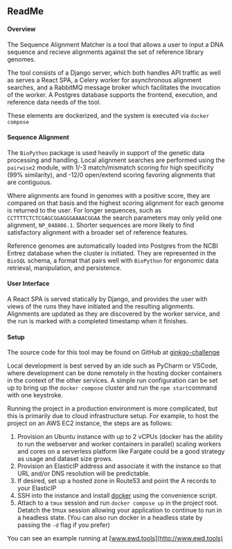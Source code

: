 ## ReadMe

#### Overview

The Sequence Alignment Matcher is a tool that allows a user to input a DNA sequence and recieve alignments against the set of reference library genomes.

The tool consists of a Django server, which both handles API traffic as well as serves a React SPA, a Celery worker for asynchronous alignment searches, and a RabbitMQ message broker which facilitates the invocation of the worker. A Postgres database supports the frontend, execution, and reference data needs of the tool.

These elements are dockerized, and the system is executed via `docker compose`

#### Sequence Alignment

The `BioPython` package is used heavily in support of the genetic data processing and handling. Local alignment searches are performed using the `pairwise2` module, with 1/-3 match/mismatch scoring for high specificity (99% similarity), and -12/0 open/extend scoring favoring alignments that are contiguous.

Where alignments are found in genomes with a positive score, they are compared on that basis and the highest scoring alignment for each genome is returned to the user. For longer sequences, such as `CCTTTTCTCTCGAGCGGAGGGAAAACGGAA` the search parameters may only yeild one alignment, `NP_048806.1`. Shorter sequences are more likely to find satisfactory alignment with a broader set of reference features.

Reference genomes are automatically loaded into Postgres from the NCBI Entrez database when the cluster is initiated. They are represented in the  `BioSQL` schema, a format that pairs well with `BioPython` for ergonomic data retrieval, manipulation, and persistence.

#### User Interface

A React SPA is served statically by Django, and provides the user with views of the runs they have initiated and the resulting alignments. Alignments are updated as they are discovered by the worker service, and the run is marked with a completed timestamp when it finishes.

#### Setup

The source code for this tool may be found on GitHub at [ginkgo-challenge](https://github.com/emerdenny/ginkgo-challenge) 

Local development is best served by an ide such as PyCharm or VSCode, where development can be done remotely in the hosting docker containers in the context of the other services. A simple run configuration can be set up to bring up the `docker compose` cluster and run the `npm start`command with one keystroke.

Running the project in a production environment is more complicated, but this is primarily due to cloud infrastructure setup. For example, to host the project on an AWS EC2 instance, the steps are as follows:

1. Provision an Ubuntu instance with up to 2 vCPUs (docker has the ability to run the webserver and worker containers in parallel) scaling workers and cores on a serverless platform like Fargate could be a good strategy as usage and dataset size grows.
2. Provision an ElasticIP address and associate it with the instance so that URL and/or DNS resolution will be predictable.
3. If desired, set up a hosted zone in Route53 and point the A records to your ElasticIP
4. SSH into the instance and install [docker](https://docs.docker.com/engine/install/ubuntu/) using the convenience script.
5. Attach to a `tmux` session and run `docker compose up` in the project root. Detatch the tmux session allowing your application to continue to run in a headless state. (You can also run docker in a headless state by passing the `-d` flag if you prefer)

You can see an example running at [www.ewd.tools](http://www.ewd.tools)
